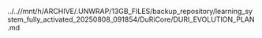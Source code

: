 ../..//mnt/h/ARCHIVE/.UNWRAP/13GB_FILES/backup_repository/learning_system_fully_activated_20250808_091854/DuRiCore/DURI_EVOLUTION_PLAN.md